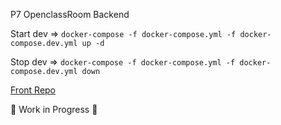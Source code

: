 P7 OpenclassRoom Backend

Start dev => `docker-compose -f docker-compose.yml -f docker-compose.dev.yml up -d`

Stop dev => `docker-compose -f docker-compose.yml -f docker-compose.dev.yml down`

[Front Repo](https://github.com/KirdesMF/cedricgourville_7_18082021_frontend)

🚧 Work in Progress 🚧
